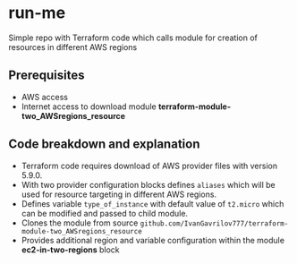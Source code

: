 # run-me
Simple repo with Terraform code which calls module for creation of resources in different AWS regions

## Prerequisites
* AWS access
* Internet access to download module **terraform-module-two_AWSregions_resource**

## Code breakdown and explanation
* Terraform code requires download of AWS provider files with version 5.9.0.
* With two provider configuration blocks defines `aliases` which will be used for resource targeting in different AWS regions.
* Defines variable `type_of_instance` with default value of `t2.micro` which can be modified and passed to child module.
* Clones the module from source `github.com/IvanGavrilov777/terraform-module-two_AWSregions_resource`
* Provides additional region and variable configuration within the module **ec2-in-two-regions** block
